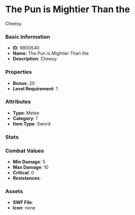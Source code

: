 # The Pun is Mightier Than the

Cheesy.

### Basic Information

- **ID**: 9800540
- **Name**: The Pun is Mightier Than the
- **Description**: Cheesy.

### Properties

- **Bonus**: 20
- **Level Requirement**: 1

### Attributes

- **Type**: Melee     
- **Category**: 1
- **Item Type**: Sword

### Stats


### Combat Values

- **Min Damage**: 5
- **Max Damage**: 10
- **Critical**: 0
- **Resistances**: 

### Assets

- **SWF File**: 
- **Icon**: none

